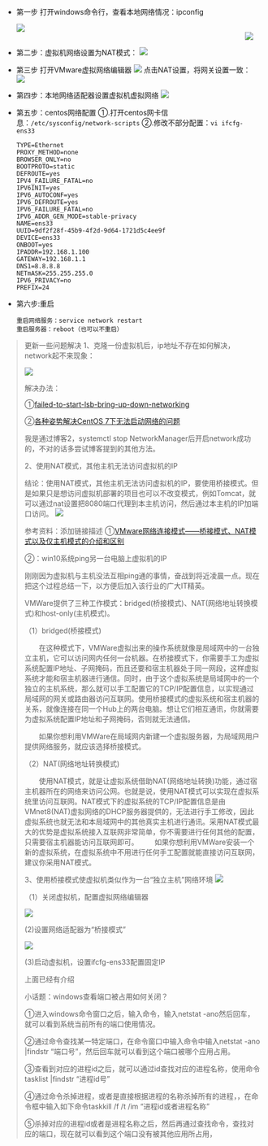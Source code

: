 - 第一步 打开windows命令行，查看本地网络情况：ipconfig

  ![](images/windows查看ip.png)
  <img src="images/windows查看ip.png"  style="margin-left:450px">

- 第二步：虚拟机网络设置为NAT模式：
  ![](images/虚拟机网络适配器设置.png)
  
- 第三步 打开VMware虚拟网络编辑器
  ![](images/VMware虚拟网络编辑.png)
  点击NAT设置，将网关设置一致：
  ![](images/VMware虚拟网络网关设置.png)
  
- 第四步：本地网络适配器设置虚拟机虚拟网络
  ![](images/本地网络适配器设置虚拟机虚拟网络.png)
  
- 第五步：centos网络配置
  ①.打开centos网卡信息：```/etc/sysconfig/network-scripts```
  ②.修改不部分配置：```vi ifcfg-ens33```
  ```
  TYPE=Ethernet
  PROXY_METHOD=none
  BROWSER_ONLY=no
  BOOTPROTO=static
  DEFROUTE=yes
  IPV4_FAILURE_FATAL=no
  IPV6INIT=yes
  IPV6_AUTOCONF=yes
  IPV6_DEFROUTE=yes
  IPV6_FAILURE_FATAL=no
  IPV6_ADDR_GEN_MODE=stable-privacy
  NAME=ens33
  UUID=9df2f28f-45b9-4f2d-9d64-1721d5c4ee9f
  DEVICE=ens33
  ONBOOT=yes
  IPADDR=192.168.1.100
  GATEWAY=192.168.1.1
  DNS1=8.8.8.8
  NETmASK=255.255.255.0
  IPV6_PRIVACY=no
  PREFIX=24
  ```
  
- 第六步:重启
  ```
  重启网络服务：service network restart
  重启服务器：reboot（也可以不重启）
  ```

> 更新一些问题解决
> 1、克隆一份虚拟机后，ip地址不存在如何解决，network起不来现象：
>
> ![](images/1.png)
>
> 解决办法：
> 
> ①[failed-to-start-lsb-bring-up-down-networking](https://www.cyberithub.com/failed-to-start-lsb-bring-up-down-networking/)
>
> ②[各种姿势解决CentOS 7下无法启动网络的问题](https://cloud.tencent.com/developer/article/1354933)
>
> 我是通过博客2，systemctl stop NetworkManager后开启network成功的，不对的话多尝试博客提到的其他方法。
>
> 2、使用NAT模式，其他主机无法访问虚拟机的IP
>
> 结论：使用NAT模式，其他主机无法访问虚拟机的IP，要使用桥接模式。但是如果只是想访问虚拟机部署的项目也可以不改变模式，例如Tomcat，就可以通过nat设置把8080端口代理到本主机访问，然后通过本主机的IP加端口访问。
> ![](images/2.png)
>
> 参考资料：添加链接描述
> ①[VMware网络连接模式——桥接模式、NAT模式以及仅主机模式的介绍和区别](https://www.cnblogs.com/xuliangxing/p/7027124.html)
>
> ②：win10系统ping另一台电脑上虚拟机的IP
>
> 刚刚因为虚拟机与主机没法互相ping通的事情，奋战到将近凌晨一点。现在把这个过程总结一下，以方便后加入该行业的广大IT精英。
>
> VMWare提供了三种工作模式：bridged(桥接模式)、NAT(网络地址转换模式)和host-only(主机模式)。
>
> （1）bridged(桥接模式)
>
> 　　在这种模式下，VMWare虚拟出来的操作系统就像是局域网中的一台独立主机，它可以访问网内任何一台机器。在桥接模式下，你需要手工为虚拟系统配置IP地址、子网掩码，而且还要和宿主机器处于同一网段，这样虚拟系统才能和宿主机器进行通信。同时，由于这个虚拟系统是局域网中的一个独立的主机系统，那么就可以手工配置它的TCP/IP配置信息，以实现通过局域网的网关或路由器访问互联网。使用桥接模式的虚拟系统和宿主机器的关系，就像连接在同一个Hub上的两台电脑。想让它们相互通讯，你就需要为虚拟系统配置IP地址和子网掩码，否则就无法通信。
>
> 　　如果你想利用VMWare在局域网内新建一个虚拟服务器，为局域网用户提供网络服务，就应该选择桥接模式。
>
> （2）NAT(网络地址转换模式)
>
> 　　使用NAT模式，就是让虚拟系统借助NAT(网络地址转换)功能，通过宿主机器所在的网络来访问公网。也就是说，使用NAT模式可以实现在虚拟系统里访问互联网。NAT模式下的虚拟系统的TCP/IP配置信息是由VMnet8(NAT)虚拟网络的DHCP服务器提供的，无法进行手工修改，因此虚拟系统也就无法和本局域网中的其他真实主机进行通讯。采用NAT模式最大的优势是虚拟系统接入互联网非常简单，你不需要进行任何其他的配置，只需要宿主机器能访问互联网即可。
> 　　如果你想利用VMWare安装一个新的虚拟系统，在虚拟系统中不用进行任何手工配置就能直接访问互联网，建议你采用NAT模式。
>
> 3、使用桥接模式使虚拟机类似作为一台“独立主机”网络环境
> ![](images/3.png)
>
> （1）关闭虚拟机，配置虚拟网络编辑器
>
> ![](images/4.png)
>
> (2)设置网络适配器为“桥接模式”
>
> ![](images/5.png)
>
> (3)启动虚拟机，设置ifcfg-ens33配置固定IP
>
> 上面已经有介绍
>
> 小话题：windows查看端口被占用如何关闭？
>
> ①进入windows命令窗口之后，输入命令，输入netstat -ano然后回车，就可以看到系统当前所有的端口使用情况。
>
> ②通过命令查找某一特定端口，在命令窗口中输入命令中输入netstat -ano |findstr “端口号”，然后回车就可以看到这个端口被哪个应用占用。
>
> ③查看到对应的进程id之后，就可以通过id查找对应的进程名称，使用命令tasklist |findstr “进程id号”
>
> ④通过命令杀掉进程，或者是直接根据进程的名称杀掉所有的进程，，在命令框中输入如下命令taskkill /f /t /im “进程id或者进程名称”
>
> ⑤杀掉对应的进程id或者是进程名称之后，然后再通过查找命令，查找对应的端口，现在就可以看到这个端口没有被其他应用所占用，